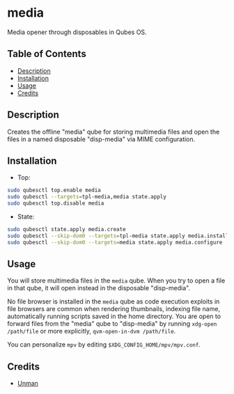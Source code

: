 # media

Media opener through disposables in Qubes OS.

## Table of Contents

* [Description](#description)
* [Installation](#installation)
* [Usage](#usage)
* [Credits](#credits)

## Description

Creates the offline "media" qube for storing multimedia files and open the
files in a named disposable "disp-media" via MIME configuration.

## Installation

- Top:
```sh
sudo qubesctl top.enable media
sudo qubesctl --targets=tpl-media,media state.apply
sudo qubesctl top.disable media
```

- State:
<!-- pkg:begin:post-install -->
```sh
sudo qubesctl state.apply media.create
sudo qubesctl --skip-dom0 --targets=tpl-media state.apply media.install
sudo qubesctl --skip-dom0 --targets=media state.apply media.configure
```
<!-- pkg:end:post-install -->

## Usage

You will store multimedia files in the `media` qube. When you try to open a
file in that qube, it will open instead in the disposable "disp-media".

No file browser is installed in the `media` qube as code execution exploits in
file browsers are common when rendering thumbnails, indexing file name,
automatically running scripts saved in the home directory. You are open to
forward files from the "media" qube to "disp-media" by running `xdg-open
/path/file` or more explicitly, `qvm-open-in-dvm /path/file`.

You can personalize `mpv` by editing `$XDG_CONFIG_HOME/mpv/mpv.conf`.

## Credits

- [Unman](https://github.com/unman/shaker/tree/main/multimedia)
